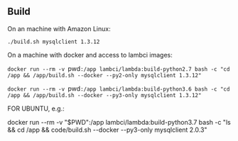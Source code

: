 ## Build

On an machine with Amazon Linux:

`./build.sh mysqlclient 1.3.12`

On a machine with docker and access to lambci images:

`docker run --rm -v `pwd`:/app lambci/lambda:build-python2.7 bash -c "cd /app && /app/build.sh --docker --py2-only mysqlclient 1.3.12"`

`docker run --rm -v `pwd`:/app lambci/lambda:build-python3.6 bash -c "cd /app && /app/build.sh --docker --py3-only mysqlclient 1.3.12"`

FOR UBUNTU, e.g.:

docker run --rm -v "$PWD":/app lambci/lambda:build-python3.7 bash -c "ls && cd /app && code/build.sh --docker --py3-only mysqlclient 2.0.3"

